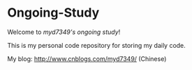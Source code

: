 Ongoing-Study
=============

Welcome to *myd7349's ongoing study*!

This is my personal code repository for storing my daily code.

My blog: http://www.cnblogs.com/myd7349/ (Chinese)

